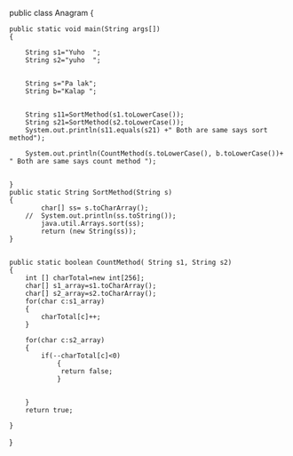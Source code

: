 
public class Anagram {

	public static void main(String args[])
	{
		
		String s1="Yuho  ";
		String s2="yuho  ";
		
		
		String s="Pa lak";
		String b="Kalap ";
		
		
		String s11=SortMethod(s1.toLowerCase());
		String s21=SortMethod(s2.toLowerCase());
		System.out.println(s11.equals(s21) +" Both are same says sort method");
		
		System.out.println(CountMethod(s.toLowerCase(), b.toLowerCase())+ " Both are same says count method ");
		
		
	}
	public static String SortMethod(String s)
	{
			char[] ss= s.toCharArray();
		//	System.out.println(ss.toString());
			java.util.Arrays.sort(ss);
			return (new String(ss));
	}
	
	
	public static boolean CountMethod( String s1, String s2)
	{
		int [] charTotal=new int[256];
		char[] s1_array=s1.toCharArray();
		char[] s2_array=s2.toCharArray();
		for(char c:s1_array)
		{
			charTotal[c]++;
		}
		
		for(char c:s2_array)
		{
			if(--charTotal[c]<0)
				{
				 return false;
				}
			
			
		}
		return true;
		
	}
	
	
}
